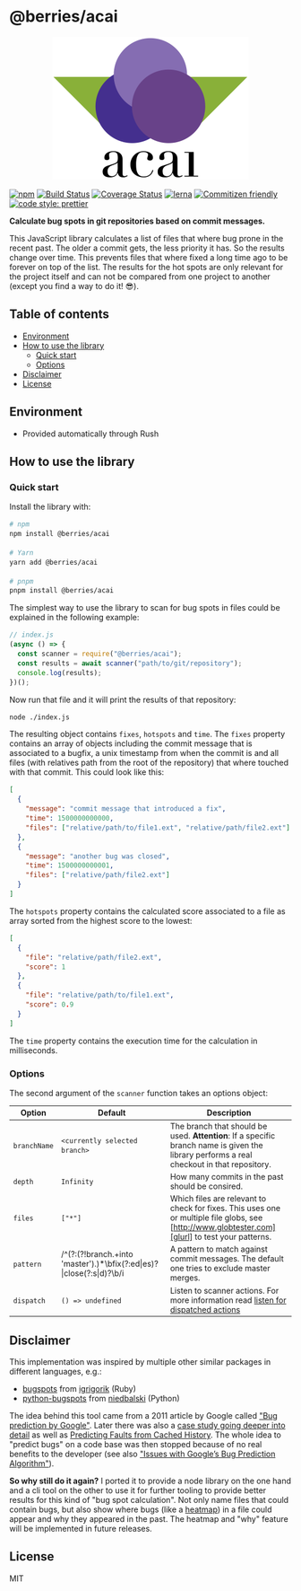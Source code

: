 # @berries/acai

<p align="center">
    <img
        src="https://raw.githubusercontent.com/MartinHelmut/berries/master/libraries/acai/logo.svg?sanitize=true"
        width="350"
        height="255"
        alt="Berries acai logo with three berries and two leafs."
    />
</p>

[![npm][npmimg]][npmurl]
[![Build Status][bsurl]][bsimg]
[![Coverage Status][csimg]][csurl]
[![lerna][lnimg]][lnurl]
[![Commitizen friendly][cfimg]][cfurl]
[![code style: prettier][ptimg]][pturl]

**Calculate bug spots in git repositories based on commit messages.**

This JavaScript library calculates a list of files that where bug prone in the recent past. The older a commit gets, the less priority it has. So the results change over time. This prevents files that where fixed a long time ago to be forever on top of the list. The results for the hot spots are only relevant for the project itself and can not be compared from one project to another (except you find a way to do it! 😎).

## Table of contents

- [Environment](#environment)
- [How to use the library](#how-to-use-the-library)
  - [Quick start](#quick-start)
  - [Options](#options)
- [Disclaimer](#disclaimer)
- [License](#license)

## Environment

- Provided automatically through Rush

## How to use the library

### Quick start

Install the library with:

```bash
# npm
npm install @berries/acai

# Yarn
yarn add @berries/acai

# pnpm
pnpm install @berries/acai
```

The simplest way to use the library to scan for bug spots in files could be explained in the following example:

```javascript
// index.js
(async () => {
  const scanner = require("@berries/acai");
  const results = await scanner("path/to/git/repository");
  console.log(results);
})();
```

Now run that file and it will print the results of that repository:

```bash
node ./index.js
```

The resulting object contains `fixes`, `hotspots` and `time`. The `fixes` property contains an array of objects including the commit message that is associated to a bugfix, a unix timestamp from when the commit is and all files (with relatives path from the root of the repository) that where touched with that commit. This could look like this:

```json
[
  {
    "message": "commit message that introduced a fix",
    "time": 1500000000000,
    "files": ["relative/path/to/file1.ext", "relative/path/file2.ext"]
  },
  {
    "message": "another bug was closed",
    "time": 1500000000001,
    "files": ["relative/path/file2.ext"]
  }
]
```

The `hotspots` property contains the calculated score associated to a file as array sorted from the highest score to the lowest:

```json
[
  {
    "file": "relative/path/file2.ext",
    "score": 1
  },
  {
    "file": "relative/path/to/file1.ext",
    "score": 0.9
  }
]
```

The `time` property contains the execution time for the calculation in milliseconds.

### Options

The second argument of the `scanner` function takes an options object:

| Option       | Default                                                                            | Description                                                                                                                                      |
| ------------ | ---------------------------------------------------------------------------------- | ------------------------------------------------------------------------------------------------------------------------------------------------ |
| `branchName` | `<currently selected branch>`                                                      | The branch that should be used. **Attention**: If a specific branch name is given the library performs a real checkout in that repository.       |
| `depth`      | `Infinity`                                                                         | How many commits in the past should be consired.                                                                                                 |
| `files`      | `["*"]`                                                                            | Which files are relevant to check for fixes. This uses one or multiple file globs, see [http://www.globtester.com][glurl] to test your patterns. |
| `pattern`    | /^(?:(?!branch.+into 'master').)\*\bfix(?:ed&#124;es)?&#124;close(?:s&#124;d)?\b/i | A pattern to match against commit messages. The default one tries to exclude master merges.                                                      |
| `dispatch`   | `() => undefined`                                                                  | Listen to scanner actions. For more information read [listen for dispatched actions](../../docs/acai/dispatch.md)                                |

## Disclaimer

This implementation was inspired by multiple other similar packages in different languages, e.g.:

- [bugspots][b1url] from [igrigorik][u1url] (Ruby)
- [python-bugspots][b2url] from [niedbalski][u2url] (Python)

The idea behind this tool came from a 2011 article by Google called ["Bug prediction by Google"][bpurl]. Later there was also a [case study going deeper into detail][cgurl] as well as [Predicting Faults from Cached History][pfurl]. The whole idea to "predict bugs" on a code base was then stopped because of no real benefits to the developer (see also ["Issues with Google’s Bug Prediction Algorithm"][biurl]).

**So why still do it again?** I ported it to provide a node library on the one hand and a cli tool on the other to use it for further tooling to provide better results for this kind of "bug spot calculation". Not only name files that could contain bugs, but also show where bugs (like a [heatmap][hmurl]) in a file could appear and why they appeared in the past. The heatmap and "why" feature will be implemented in future releases.

## License

MIT

[npmurl]: https://www.npmjs.com/package/@berries/acai
[npmimg]: https://img.shields.io/npm/v/@berries/acai.svg
[bsurl]: https://travis-ci.org/MartinHelmut/berries.svg?branch=master
[bsimg]: https://travis-ci.org/MartinHelmut/berries
[csimg]: https://coveralls.io/repos/github/MartinHelmut/berries/badge.svg?branch=master
[csurl]: https://coveralls.io/github/MartinHelmut/berries?branch=master
[lnurl]: https://lernajs.io/
[lnimg]: https://img.shields.io/badge/maintained%20with-lerna-cc00ff.svg
[cfimg]: https://img.shields.io/badge/commitizen-friendly-brightgreen.svg
[cfurl]: http://commitizen.github.io/cz-cli/
[ptimg]: https://img.shields.io/badge/code_style-prettier-ff69b4.svg
[pturl]: https://github.com/prettier/prettier
[glurl]: http://www.globtester.com/
[bpurl]: http://google-engtools.blogspot.de/2011/12/bug-prediction-at-google.html
[cgurl]: https://static.googleusercontent.com/media/research.google.com/en/us/pubs/archive/41145.pdf
[pfurl]: http://groups.csail.mit.edu/pag/pubs/predict-faults-icse2007.pdf
[biurl]: http://www.boyter.org/2015/07/issues-googles-bug-prediction-algorithm/
[b1url]: https://github.com/igrigorik/bugspots
[u1url]: https://github.com/igrigorik
[b2url]: https://github.com/niedbalski/python-bugspots
[u2url]: https://github.com/niedbalski
[hmurl]: https://en.wikipedia.org/wiki/Heat_map
